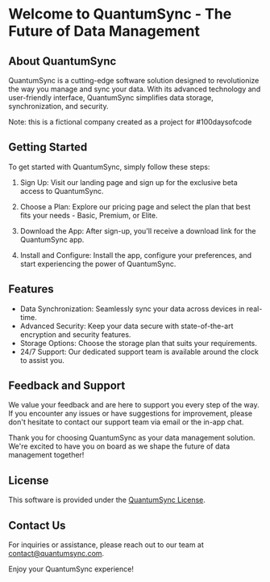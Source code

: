 # Welcome to QuantumSync - The Future of Data Management

## About QuantumSync

QuantumSync is a cutting-edge software solution designed to revolutionize the way you manage and sync your data. With its advanced technology and user-friendly interface, QuantumSync simplifies data storage, synchronization, and security. 

Note:
this is a fictional company created as a project for #100daysofcode

## Getting Started

To get started with QuantumSync, simply follow these steps:

1. Sign Up: Visit our landing page and sign up for the exclusive beta access to QuantumSync.

2. Choose a Plan: Explore our pricing page and select the plan that best fits your needs - Basic, Premium, or Elite.

3. Download the App: After sign-up, you'll receive a download link for the QuantumSync app.

4. Install and Configure: Install the app, configure your preferences, and start experiencing the power of QuantumSync.

## Features

- Data Synchronization: Seamlessly sync your data across devices in real-time.
- Advanced Security: Keep your data secure with state-of-the-art encryption and security features.
- Storage Options: Choose the storage plan that suits your requirements.
- 24/7 Support: Our dedicated support team is available around the clock to assist you.

## Feedback and Support

We value your feedback and are here to support you every step of the way. If you encounter any issues or have suggestions for improvement, please don't hesitate to contact our support team via email or the in-app chat.

Thank you for choosing QuantumSync as your data management solution. We're excited to have you on board as we shape the future of data management together!

## License

This software is provided under the [QuantumSync License](#).

## Contact Us

For inquiries or assistance, please reach out to our team at contact@quantumsync.com.

Enjoy your QuantumSync experience!
